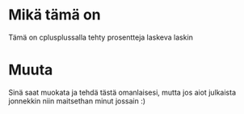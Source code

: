 # Mikä tämä on
Tämä on cplusplussalla tehty prosentteja laskeva laskin

# Muuta
Sinä saat muokata ja tehdä tästä omanlaisesi, mutta jos aiot julkaista jonnekkin niin maitsethan minut jossain :)
